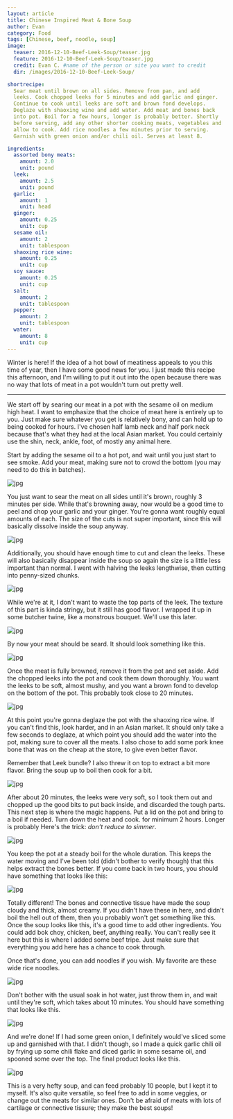 ```yaml
---
layout: article
title: Chinese Inspired Meat & Bone Soup
author: Evan
category: Food
tags: [Chinese, beef, noodle, soup]
image:
  teaser: 2016-12-10-Beef-Leek-Soup/teaser.jpg
  feature: 2016-12-10-Beef-Leek-Soup/teaser.jpg
  credit: Evan C. #name of the person or site you want to credit
  dir: /images/2016-12-10-Beef-Leek-Soup/

shortrecipe:
  Sear meat until brown on all sides. Remove from pan, and add
  leeks. Cook chopped leeks for 5 minutes and add garlic and ginger.
  Continue to cook until leeks are soft and brown fond develops.
  Deglaze with shaoxing wine and add water. Add meat and bones back
  into pot. Boil for a few hours, longer is probably better. Shortly
  before serving, add any other shorter cooking meats, vegetables and
  allow to cook. Add rice noodles a few minutes prior to serving.
  Garnish with green onion and/or chili oil. Serves at least 8.

ingredients:
  assorted bony meats:
    amount: 2.0
    unit: pound
  leek:
    amount: 2.5
    unit: pound
  garlic:
    amount: 1
    unit: head
  ginger:
    amount: 0.25
    unit: cup  
  sesame oil:
    amount: 2
    unit: tablespoon
  shaoxing rice wine:
    amount: 0.25
    unit: cup
  soy sauce:
    amount: 0.25
    unit: cup
  salt:
    amount: 2
    unit: tablespoon
  pepper:
    amount: 2
    unit: tablespoon
  water:
    amount: 8
    unit: cup
---
```


Winter is here! If the idea of a hot bowl of meatiness appeals to
you this time of year, then I have some good news for you. I just made
this recipe this afternoon, and I'm willing to put it out into the
open because there was no way that lots of meat in a pot wouldn't
turn out pretty well.

---

We start off by searing our meat in a pot with the sesame oil on
medium high heat. I want to emphasize that the choice of meat here is entirely
up to you. Just make sure whatever you get is relatively bony, and can hold up
to being cooked for hours. I've chosen half lamb neck and half pork neck
because that's what they had at the local Asian market. You could certainly use
the shin, neck, ankle, foot, of mostly any animal here.

Start by adding the sesame oil to a hot pot, and wait until you just start to
see smoke. Add your meat, making sure not to crowd the bottom (you may need
to do this in batches).

![jpg](meatinpan.jpg)

You just want to sear the meat on all sides until it's brown, roughly 3
minutes per side. While that's browning away, now would be a good time to peel
and chop your
garlic and your ginger. You're gonna want roughly equal amounts of each. The
size of the cuts is not super important, since this will basically dissolve
inside the soup anyway.

![jpg](garlicginger.jpg)

Additionally, you should have enough time to cut and clean the leeks. These
will also basically disappear inside the soup so again the size is a little
less important than normal. I went with halving the leeks lengthwise, then
cutting into penny-sized chunks.

![jpg](leeksize.jpg)

While we're at it, I don't want to waste the top parts of the leek. The texture
of this part is kinda stringy, but it still has good flavor. I wrapped it up
in some butcher twine, like a monstrous bouquet. We'll use this later.

![jpg](leekbundle.jpg)

By now your meat should be seard. It should look something like this.

![jpg](sear.jpg)

Once the meat is fully browned, remove it from the pot and set aside. Add the
chopped leeks into the pot and cook them down thoroughly. You want the leeks
to be soft, almost mushy, and you want a brown fond to develop on the bottom
of the pot. This probably took close to 20 minutes.

![jpg](leekfond.jpg)

At this point you're gonna deglaze the pot with the shaoxing rice wine. If you
can't find this, look harder, and in an Asian market. It should only take a few
seconds to deglaze, at which point you should add the water into the pot, making
sure to cover all the meats. I also chose to add some pork knee bone that was
on the cheap at the store, to give even better flavor.

Remember that Leek bundle? I also threw it on top to extract a bit more flavor.
Bring the soup up to boil then cook for a bit.  

![jpg](beginboil.jpg)

After about 20 minutes, the leeks were very soft, so I took them out and chopped
up the good bits to put back inside, and discarded the tough parts. This next
step is where the magic happens. Put a lid on the pot and bring to a boil if
needed. Turn down the heat and cook. for minimum 2 hours. Longer is probably
Here's the trick: *don't reduce to simmer*.

![jpg](postleekbundle.jpg)

You keep the pot at a steady boil for the whole duration. This keeps the water
moving and I've been told (didn't bother to verify though) that this helps
extract the bones better. If you come back in two hours, you should have
something that looks like this:

![jpg](postboil.jpg)

Totally different! The bones and connective tissue have made the soup cloudy
and thick, almost creamy. If you didn't have these in here, and didn't boil the
hell out of them, then you probably won't get something like this. Once the soup
looks like this, it's a good time to add other ingredients. You could add bok
choy, chicken, beef, anything really. You can't really see it here but this is
where I added some beef tripe. Just make sure that everything you add here has
a chance to cook through.

Once that's done, you can add noodles if you wish. My favorite are these
wide rice noodles.

![jpg](drynoodle.jpg)

Don't bother with the usual soak in hot water, just throw them in, and wait
until they're soft, which takes about 10 minutes. You should have something
that looks like this.

![jpg](postnoodle.jpg)

And we're done! If I had some green onion, I definitely would've sliced some up
and garnished with that. I didn't though, so I made a quick garlic chili oil
by frying up some chili flake and diced garlic in some sesame oil, and spooned
some over the top. The final product looks like this.

![jpg](teaser.jpg)

This is a very hefty soup, and can feed probably 10 people, but I kept it to
myself. It's also quite versatile, so feel free to add in some veggies, or
change out the meats for similar ones. Don't be afraid of meats with lots of
cartilage or connective tissure; they make the best soups!
